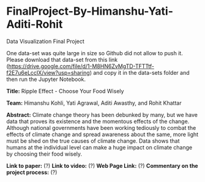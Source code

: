 # FinalProject-By-Himanshu-Yati-Aditi-Rohit
Data Visualization Final Project

One data-set was quite large in size so Github did not allow to push it. Please download that data-set from this link (https://drive.google.com/file/d/1-M8HN6ZvMgTD-TFTTtf-f2E7u6eLccIX/view?usp=sharing) and copy it in the data-sets folder and then run the Jupyter Notebook.


**Title:** Ripple Effect - Choose Your Food Wisely

**Team:** Himanshu Kohli, Yati Agrawal, Aditi Awasthy, and Rohit Khattar

**Abstract:** Climate change theory has been debunked by many, but we have data that proves its existence and the momentous 
effects of the change. Although national governments have been working tediously to combat the effects of 
climate change and spread awareness about the same, more light must be shed on the true causes of climate change. 
Data shows that humans at the individual level can make a huge impact on climate change by choosing their 
food wisely.

**Link to paper:** (?)
**Link to video:** (?)
**Web Page Link:** (?)
**Commentary on the project process:** (?)

